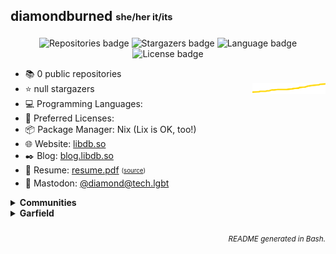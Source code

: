 ## diamondburned <sub><sup>she/her it/its</sup></sub>

<p align="center">
<img alt="Repositories badge" src="https://img.shields.io/badge/Public%20Repositories-0-%23248eb7" />
<img alt="Stargazers badge" src="https://img.shields.io/badge/Stargazers-null-%23bf5d2f" />
    <img alt="Language badge" src="https://img.shields.io/badge/Favorite%20Language--%23e05d44" />
    <img alt="License badge" src="https://img.shields.io/badge/Favorite%20License--%23f1e05a" />
</p>

- 📚️ 0 public repositories
- ⭐️ null stargazers <img align="right" alt="Stars graph" src="sparklines/stargazers.svg" height="18px" />
- 💻️ Programming Languages: 
- 📃️ Preferred Licenses: 
- 📦️ Package Manager: Nix (Lix is OK, too!)
- 🌐️ Website: [libdb.so](https://libdb.so/)
- ✒️ Blog: [blog.libdb.so](https://blog.libdb.so/)
- 💼 Resume: [resume.pdf](https://github.com/diamondburned/resume/blob/main/resume.pdf)
  <sub><sup>([source](https://github.com/diamondburned/resume/blob/main/resume.json))</sup></sub>
- 🐘 Mastodon: [@diamond@tech.lgbt](https://tech.lgbt/@diamond)

<details>
<summary><b>Communities</b></summary>
<br>

I hang out in the following places:

| Platform | Name |
| --- | --- |
| **Matrix** | [#nixhub-home:matrix.org](https://matrix.to/#/#nixhub-home:matrix.org) |
| **Discord** | [nixhub](https://discord.gg/hnzYamS) |
| **Mastodon** | [@diamond@tech.lgbt](https://tech.lgbt/@diamond) |


</details>



<details>
<summary><b>Garfield</b></summary>

![garfield](static/garfield.png)

I don't know what you expected.
</details>

<h6 align="right">
<sub>README generated in Bash.</sub>
</h6>
